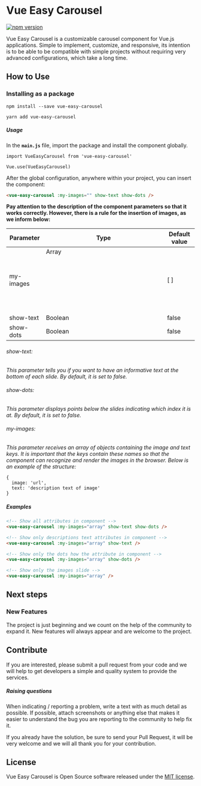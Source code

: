 # Vue Easy Carousel
[![npm version](https://badge.fury.io/js/vue-easy-carousel.svg)](https://badge.fury.io/js/vue-easy-carousel)

Vue Easy Carousel is a customizable carousel component for Vue.js applications. Simple to implement, customize, and responsive, its intention is to be able to be compatible with simple projects without requiring very advanced configurations, which take a long time.

## How to Use 

### Installing as a package
```
npm install --save vue-easy-carousel
 
yarn add vue-easy-carousel
```

##### Usage

In the **`main.js`** file, import the package and install the component globally.

```
import VueEasyCarousel from 'vue-easy-carousel'

Vue.use(VueEasyCarousel)
```

After the global configuration, anywhere within your project, you can insert the component:

```html
<vue-easy-carousel :my-images="" show-text show-dots />
```

**Pay attention to the description of the component parameters so that it works correctly. However, there is a rule for the insertion of images, as we inform below:**

| Parameter          | Type               | Default value |
|--------------------|--------------------|---------------|
| my-images          | Array<object>      | [ ]            |
| show-text          | Boolean            | false          |
| show-dots          | Boolean            | false         |

###### show-text: 
_This parameter tells you if you want to have an informative text at the bottom of each slide. By default, it is set to false._

###### show-dots: 
_This parameter displays points below the slides indicating which index it is at. By default, it is set to false._

###### my-images: 
_This parameter receives an array of objects containing the image and text keys. It is important that the keys contain these names so that the component can recognize and render the images in the browser. Below is an example of the structure:_

```
{
  image: 'url',
  text: 'description text of image'
}
```

##### Examples
```html
<!-- Show all attributes in component --> 
<vue-easy-carousel :my-images="array" show-text show-dots />

<!-- Show only descriptions text attributes in component -->
<vue-easy-carousel :my-images="array" show-text />

<!-- Show only the dots how the attribute in component -->
<vue-easy-carousel :my-images="array" show-dots />

<!-- Show only the images slide -->
<vue-easy-carousel :my-images="array" />
```

## Next steps

### New Features
The project is just beginning and we count on the help of the community to expand it. New features will always appear and are welcome to the project.

## Contribute
If you are interested, please submit a pull request from your code and we will help to get developers a simple and quality system to provide the services.

##### Raising questions
When indicating / reporting a problem, write a text with as much detail as possible. If possible, attach screenshots or anything else that makes it easier to understand the bug you are reporting to the community to help fix it.

If you already have the solution, be sure to send your Pull Request, it will be very welcome and we will all thank you for your contribution.

## License
Vue Easy Carousel is Open Source software released under the [MIT license](https://opensource.org/licenses/MIT).
